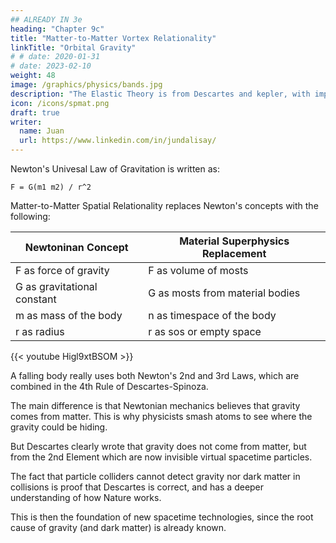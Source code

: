 ```yaml
---
## ALREADY IN 3e
heading: "Chapter 9c"
title: "Matter-to-Matter Vortex Relationality"
linkTitle: "Orbital Gravity"
# # date: 2020-01-31
# date: 2023-02-10
weight: 48
image: /graphics/physics/bands.jpg
description: "The Elastic Theory is from Descartes and kepler, with important maxim-contributions from Socrates, Taoism, Buddhism, and Hinduism."
icon: /icons/spmat.png
draft: true
writer:
  name: Juan
  url: https://www.linkedin.com/in/jundalisay/
---
```


Newton's Univesal Law of Gravitation is written as:

`F = G(m1 m2) / r^2`

Matter-to-Matter Spatial Relationality replaces Newton's concepts with the following:

Newtoninan Concept |  Material Superphysics Replacement
--- | ---
F as force of gravity | F as volume of mosts 
G as gravitational constant | G as mosts from material bodies 
m as mass of the body | n as timespace of the body  
r as radius | r as sos or empty space 

{{< youtube Higl9xtBSOM >}}

A falling body really uses both Newton's 2nd and 3rd Laws, which are combined in the 4th Rule of Descartes-Spinoza. 

The main difference is that Newtonian mechanics believes that gravity comes from matter. This is why physicists smash atoms to see where the gravity could be hiding.

But Descartes clearly wrote that gravity does not come from matter, but from the 2nd Element which are now invisible virtual spacetime particles. 

The fact that particle colliders cannot detect gravity nor dark matter in collisions is proof that Descartes is correct, and has a deeper understanding of how Nature works. 

This is then the foundation of new spacetime technologies, since the root cause of gravity (and dark matter) is already known.  

<!-- Cartesian-Spinozan Mechanics: Newton's 2nd and 3rd Laws
We replace Newton's 2nd Law and 3rd Law with the 4th rule of Descartes and Spinoza. 
A 5 kilogram cannonball falls at 9.81 meters per second. 
This is from the pushing force of the invisible spacetime particles that go up from the center of earth's vortex in a straight line.
This force is the same at the same distance from the center of a vortex.
This gives a force of 49.05 kilograms in meters per second square. -->